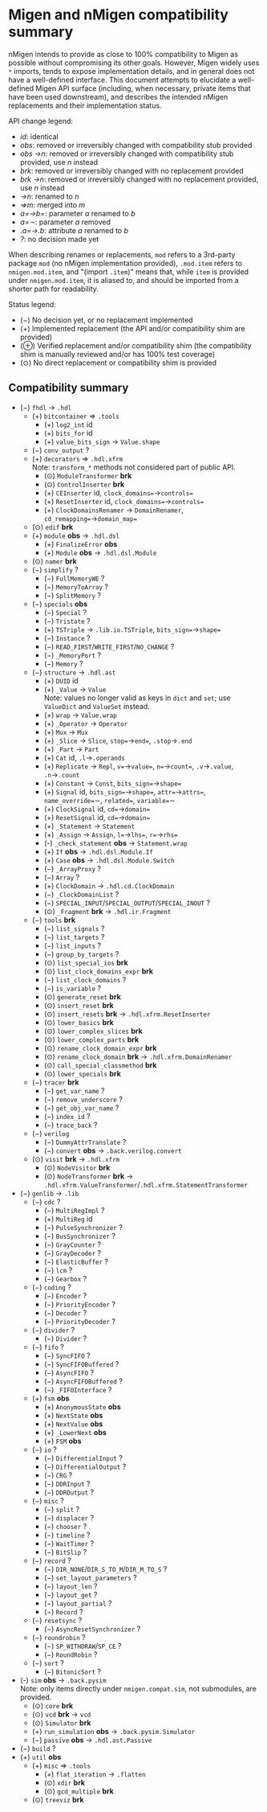 Migen and nMigen compatibility summary
======================================

nMigen intends to provide as close to 100% compatibility to Migen as possible without compromising its other goals. However, Migen widely uses `*` imports, tends to expose implementation details, and in general does not have a well-defined interface. This document attempts to elucidate a well-defined Migen API surface (including, when necessary, private items that have been used downstream), and describes the intended nMigen replacements and their implementation status.

API change legend:
  - *id*: identical
  - *obs*: removed or irreversibly changed with compatibility stub provided
  - *obs →n*: removed or irreversibly changed with compatibility stub provided, use *n* instead
  - *brk*: removed or irreversibly changed with no replacement provided
  - *brk →n*: removed or irreversibly changed with no replacement provided, use *n* instead
  - *→n*: renamed to *n*
  - *⇒m*: merged into *m*
  - *a=→b=*: parameter *a* renamed to *b*
  - *a=∼*: parameter *a* removed
  - *.a=→.b*: attribute *a* renamed to *b*
  - *?*: no decision made yet

When describing renames or replacements, `mod` refers to a 3rd-party package `mod` (no nMigen implementation provided), `.mod.item` refers to `nmigen.mod.item`, and "(import `.item`)" means that, while `item` is provided under `nmigen.mod.item`, it is aliased to, and should be imported from a shorter path for readability.

Status legend:
  - (−) No decision yet, or no replacement implemented
  - (+) Implemented replacement (the API and/or compatibility shim are provided)
  - (⊕) Verified replacement and/or compatibility shim (the compatibility shim is manually reviewed and/or has 100% test coverage)
  - (⊙) No direct replacement or compatibility shim is provided

Compatibility summary
---------------------

  - (−) `fhdl` → `.hdl`
    - (+) `bitcontainer` ⇒ `.tools`
      - (+) `log2_int` id
      - (+) `bits_for` id
      - (+) `value_bits_sign` → `Value.shape`
    - (−) `conv_output` ?
    - (+) `decorators` ⇒ `.hdl.xfrm`
      <br>Note: `transform_*` methods not considered part of public API.
      - (⊙) `ModuleTransformer` **brk**
      - (⊙) `ControlInserter` **brk**
      - (+) `CEInserter` id, `clock_domains=`→`controls=`
      - (+) `ResetInserter` id, `clock_domains=`→`controls=`
      - (+) `ClockDomainsRenamer` → `DomainRenamer`, `cd_remapping=`→`domain_map=`
    - (⊙) `edif` **brk**
    - (+) `module` **obs** → `.hdl.dsl`
      - (+) `FinalizeError` **obs**
      - (+) `Module` **obs** → `.hdl.dsl.Module`
    - (⊙) `namer` **brk**
    - (−) `simplify` ?
      - (−) `FullMemoryWE` ?
      - (−) `MemoryToArray` ?
      - (−) `SplitMemory` ?
    - (−) `specials` **obs**
      - (−) `Special` ?
      - (−) `Tristate` ?
      - (+) `TSTriple` → `.lib.io.TSTriple`, `bits_sign=`→`shape=`
      - (−) `Instance` ?
      - (−) `READ_FIRST`/`WRITE_FIRST`/`NO_CHANGE` ?
      - (−) `_MemoryPort` ?
      - (−) `Memory` ?
    - (−) `structure` → `.hdl.ast`
      - (+) `DUID` id
      - (+) `_Value` → `Value`
        <br>Note: values no longer valid as keys in `dict` and `set`; use `ValueDict` and `ValueSet` instead.
      - (+) `wrap` → `Value.wrap`
      - (+) `_Operator` → `Operator`
      - (+) `Mux` → `Mux`
      - (+) `_Slice` → `Slice`, `stop=`→`end=`, `.stop`→`.end`
      - (+) `_Part` → `Part`
      - (+) `Cat` id, `.l`→`.operands`
      - (+) `Replicate` → `Repl`, `v=`→`value=`, `n=`→`count=`, `.v`→`.value`, `.n`→`.count`
      - (+) `Constant` → `Const`, `bits_sign=`→`shape=`
      - (+) `Signal` id, `bits_sign=`→`shape=`, `attr=`→`attrs=`, `name_override=`∼, `related=`, `variable=`∼
      - (+) `ClockSignal` id, `cd=`→`domain=`
      - (+) `ResetSignal` id, `cd=`→`domain=`
      - (+) `_Statement` → `Statement`
      - (+) `_Assign` → `Assign`, `l=`→`lhs=`, `r=`→`rhs=`
      - (-) `_check_statement` **obs** → `Statement.wrap`
      - (+) `If` **obs** → `.hdl.dsl.Module.If`
      - (+) `Case` **obs** → `.hdl.dsl.Module.Switch`
      - (−) `_ArrayProxy` ?
      - (−) `Array` ?
      - (+) `ClockDomain` → `.hdl.cd.ClockDomain`
      - (−) `_ClockDomainList` ?
      - (−) `SPECIAL_INPUT`/`SPECIAL_OUTPUT`/`SPECIAL_INOUT` ?
      - (⊙) `_Fragment` **brk** → `.hdl.ir.Fragment`
    - (−) `tools` **brk**
      - (−) `list_signals` ?
      - (−) `list_targets` ?
      - (−) `list_inputs` ?
      - (−) `group_by_targets` ?
      - (⊙) `list_special_ios` **brk**
      - (⊙) `list_clock_domains_expr` **brk**
      - (−) `list_clock_domains` ?
      - (−) `is_variable` ?
      - (⊙) `generate_reset` **brk**
      - (⊙) `insert_reset` **brk**
      - (⊙) `insert_resets` **brk** → `.hdl.xfrm.ResetInserter`
      - (⊙) `lower_basics` **brk**
      - (⊙) `lower_complex_slices` **brk**
      - (⊙) `lower_complex_parts` **brk**
      - (⊙) `rename_clock_domain_expr` **brk**
      - (⊙) `rename_clock_domain` **brk** → `.hdl.xfrm.DomainRenamer`
      - (⊙) `call_special_classmethod` **brk**
      - (⊙) `lower_specials` **brk**
    - (−) `tracer` **brk**
      - (−) `get_var_name` ?
      - (−) `remove_underscore` ?
      - (−) `get_obj_var_name` ?
      - (−) `index_id` ?
      - (−) `trace_back` ?
    - (−) `verilog`
      - (−) `DummyAttrTranslate` ?
      - (−) `convert` **obs** → `.back.verilog.convert`
    - (⊙) `visit` **brk** → `.hdl.xfrm`
      - (⊙) `NodeVisitor` **brk**
      - (⊙) `NodeTransformer` **brk** → `.hdl.xfrm.ValueTransformer`/`.hdl.xfrm.StatementTransformer`
  - (−) `genlib` → `.lib`
    - (−) `cdc` ?
      - (−) `MultiRegImpl` ?
      - (+) `MultiReg` id
      - (−) `PulseSynchronizer` ?
      - (−) `BusSynchronizer` ?
      - (−) `GrayCounter` ?
      - (−) `GrayDecoder` ?
      - (−) `ElasticBuffer` ?
      - (−) `lcm` ?
      - (−) `Gearbox` ?
    - (−) `coding` ?
      - (−) `Encoder` ?
      - (−) `PriorityEncoder` ?
      - (−) `Decoder` ?
      - (−) `PriorityDecoder` ?
    - (−) `divider` ?
      - (−) `Divider` ?
    - (−) `fifo` ?
      - (−) `SyncFIFO` ?
      - (−) `SyncFIFOBuffered` ?
      - (−) `AsyncFIFO` ?
      - (−) `AsyncFIFOBuffered` ?
      - (−) `_FIFOInterface` ?
    - (+) `fsm` **obs**
      - (+) `AnonymousState` **obs**
      - (+) `NextState` **obs**
      - (+) `NextValue` **obs**
      - (+) `_LowerNext` **obs**
      - (+) `FSM` **obs**
    - (−) `io` ?
      - (−) `DifferentialInput` ?
      - (−) `DifferentialOutput` ?
      - (−) `CRG` ?
      - (−) `DDRInput` ?
      - (−) `DDROutput` ?
    - (−) `misc` ?
      - (−) `split` ?
      - (−) `displacer` ?
      - (−) `chooser` ?
      - (−) `timeline` ?
      - (−) `WaitTimer` ?
      - (−) `BitSlip` ?
    - (−) `record` ?
      - (−) `DIR_NONE`/`DIR_S_TO_M`/`DIR_M_TO_S` ?
      - (−) `set_layout_parameters` ?
      - (−) `layout_len` ?
      - (−) `layout_get` ?
      - (−) `layout_partial` ?
      - (−) `Record` ?
    - (−) `resetsync` ?
      - (−) `AsyncResetSynchronizer` ?
    - (−) `roundrobin` ?
      - (−) `SP_WITHDRAW`/`SP_CE` ?
      - (−) `RoundRobin` ?
    - (−) `sort` ?
      - (−) `BitonicSort` ?
  - (-) `sim` **obs** → `.back.pysim`
    <br>Note: only items directly under `nmigen.compat.sim`, not submodules, are provided.
    - (⊙) `core` **brk**
    - (⊙) `vcd` **brk** → `vcd`
    - (⊙) `Simulator` **brk**
    - (+) `run_simulation` **obs** → `.back.pysim.Simulator`
    - (−) `passive` **obs** → `.hdl.ast.Passive`
  - (−) `build` ?
  - (+) `util` **obs**
    - (+) `misc` ⇒ `.tools`
      - (+) `flat_iteration` → `.flatten`
      - (⊙) `xdir` **brk**
      - (⊙) `gcd_multiple` **brk**
    - (⊙) `treeviz` **brk**
